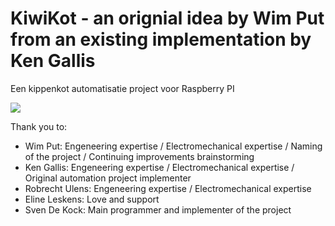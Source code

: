 # KiwiKot - an orignial idea by Wim Put from an existing implementation by Ken Gallis
Een kippenkot automatisatie project voor Raspberry PI
 
![](http://svendekock.be/blog/wp-content/uploads/2015/05/kiwikot-e1432801156212.png)

Thank you to:
- Wim Put: Engeneering expertise / Electromechanical expertise / Naming of the project / Continuing improvements brainstorming
- Ken Gallis: Engeneering expertise / Electromechanical expertise / Original automation project implementer
- Robrecht Ulens: Engeneering expertise / Electromechanical expertise
- Eline Leskens: Love and support
- Sven De Kock: Main programmer and implementer of the project
